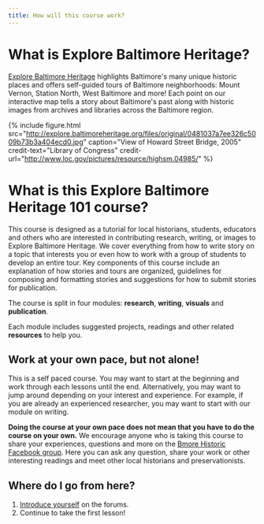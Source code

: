 ```yaml
---
title: How will this course work?
---
```



# What is Explore Baltimore Heritage?

[Explore Baltimore Heritage](http://explore.baltimoreheritage.org) highlights Baltimore's many unique historic places and offers self-guided tours of Baltimore neighborhoods: Mount Vernon, Station North, West Baltimore and more! Each point on our interactive map tells a story about Baltimore's past along with historic images from archives and libraries across the Baltimore region.

{% include figure.html src="http://explore.baltimoreheritage.org/files/original/0481037a7ee326c5009b73b3a404ecd0.jpg" caption="View of Howard Street Bridge, 2005" credit-text="Library of Congress" credit-url="http://www.loc.gov/pictures/resource/highsm.04985/" %}

# What is this Explore Baltimore Heritage 101 course?

This course is designed as a tutorial for local historians, students, educators and others who are interested in contributing research, writing, or images to Explore Baltimore Heritage. We cover everything from how to write story on a topic that interests you or even how to work with a group of students to develop an entire tour. Key components of this course include an explanation of how stories and tours are organized, guidelines for composing and formatting stories and suggestions for how to submit stories for publication.

The course is split in four modules: **research**, **writing**, **visuals** and **publication**.

Each module includes suggested projects, readings and other related **resources** to help you.

## Work at your own pace, but not alone!

This is a self paced course. You may want to start at the beginning and work through each lessons until the end. Alternatively, you may want to jump around depending on your interest and experience. For example, if you are already an experienced researcher, you may want to start with our module on writing.

**Doing the course at your own pace does not mean that you have to do the course on your own.** We encourage anyone who is taking this course to share your experiences, questions and more on the [Bmore Historic Facebook group](http://facebook.com/groups/bmorehistoric/). Here you can ask any question, share your work or other interesting readings and meet other local historians and preservationists.

## Where do I go from here?

1. [Introduce yourself]({{site.baseurl}}/modules/start/introduce-yourself/) on the forums.
2. Continue to take the first lesson!
